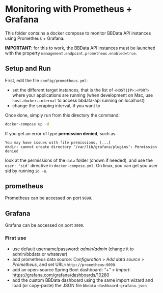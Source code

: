 # Monitoring with Prometheus + Grafana

This folder contains a docker compose to monitor BBData API instances using Prometheus + Grafana.

**IMPORTANT**: for this to work, the BBData API instances must be launched with the property `management.endpoint.prometheus.enabled=true`.

## Setup and Run

First, edit the file `config/prometheus.yml`:
* set the different target instances, that is the list of `<HOST|IP>:<PORT>` where your applications are running 
  (when development on Mac, use `host.docker.internal` to access bbdata-api running on localhost)
* change the scraping interval, if you want to

Once done, simply run from this directory the command:
```bash
docker-compose up -d
```

If you get an error of type **permission denied**, such as
```text
You may have issues with file permissions, [...]
mkdir: cannot create directory '/var/lib/grafana/plugins': Permission denied
```
look at the permissions of the `data` folder (chown if needed), and use the `user: 'sid'` directive in `docker-compose.yml`.
On linux, you can get you user sid by running `id -u`.

## prometheus

Prometheus can be accessed on port `9090`.


## Grafana

Grafana can be accessed on port `3000`.

### First use

* use default username/password: *admin/admin* (change it to admin/bbdata or whatever)
* add prometheus data source: *Configuration* > *Add data source* > *Prometheus*, and set URL=`http://prometheus:9090`
* add an open-source Spring Boot dashboard: *"+"* > *Import*: https://grafana.com/grafana/dashboards/10280
* add the custom BBData dashboard using the same import wizard and load (or copy-paste) the JSON file `bbdata-dashboard-grafana.json`
